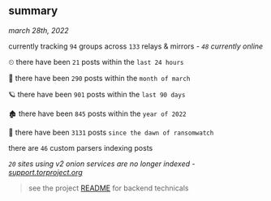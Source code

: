 
## summary
_march 28th, 2022_

currently tracking `94` groups across `133` relays & mirrors - _`48` currently online_

⏲ there have been `21` posts within the `last 24 hours`

🦈 there have been `290` posts within the `month of march`

🪐 there have been `901` posts within the `last 90 days`

🏚 there have been `845` posts within the `year of 2022`

🦕 there have been `3131` posts `since the dawn of ransomwatch`

there are `46` custom parsers indexing posts

_`20` sites using v2 onion services are no longer indexed - [support.torproject.org](https://support.torproject.org/onionservices/v2-deprecation/)_

> see the project [README](https://github.com/thetanz/ransomwatch#ransomwatch--) for backend technicals

